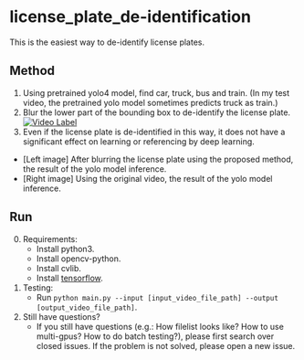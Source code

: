 # license_plate_de-identification
This is the easiest way to de-identify license plates.

## Method
1. Using pretrained yolo4 model, find car, truck, bus and train. (In my test video, the pretrained yolo model sometimes predicts truck as train.)
2. Blur the lower part of the bounding box to de-identify the license plate.
[![Video Label](http://img.youtube.com/vi/nnon9gknHWU/0.jpg)](https://youtu.be/nnon9gknHWU?t=0s)
3. Even if the license plate is de-identified in this way, it does not have a significant effect on learning or referencing by deep learning.

* [Left image] After blurring the license plate using the proposed method, the result of the yolo model inference.
* [Right image] Using the original video, the result of the yolo model inference.




##  Run

0. Requirements:
    * Install python3.
    * Install opencv-python.
    * Install cvlib.
    * Install [tensorflow](https://www.tensorflow.org/install/).
1. Testing:
    * Run `python main.py --input [input_video_file_path] --output [output_video_file_path]`.
2. Still have questions?
    * If you still have questions (e.g.: How filelist looks like? How to use multi-gpus? How to do batch testing?), please first search over closed issues. 
If the problem is not solved, please open a new issue.

